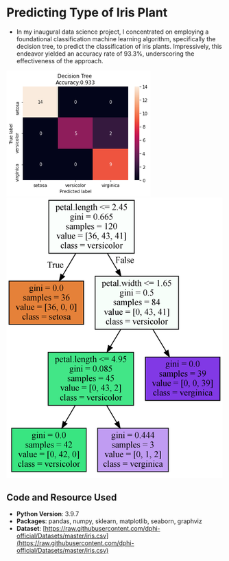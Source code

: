 # Predicting Type of Iris Plant
- In my inaugural data science project, I concentrated on employing a foundational classification machine learning algorithm, specifically the decision tree, to predict the classification of iris plants. Impressively, this endeavor yielded an accuracy rate of 93.3%, underscoring the effectiveness of the approach.

![](https://github.com/Ismail-Elias/Predicting-Type-of-Iris-Plant/blob/main/Images/Confusion%20matrix%20Iris.png)
![](https://github.com/Ismail-Elias/Predicting-Type-of-Iris-Plant/blob/main/Images/Decision%20Tree%20iris.png)


## Code and Resource Used
- **Python Version**: 3.9.7
- **Packages**: pandas, numpy, sklearn, matplotlib, seaborn, graphviz
- **Dataset**: [https://raw.githubusercontent.com/dphi-official/Datasets/master/iris.csv](https://raw.githubusercontent.com/dphi-official/Datasets/master/iris.csv)
